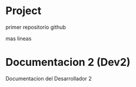 # Project
primer repositorio github

mas lineas

# Documentacion 2 (Dev2)
Documentacion del Desarrollador 2
